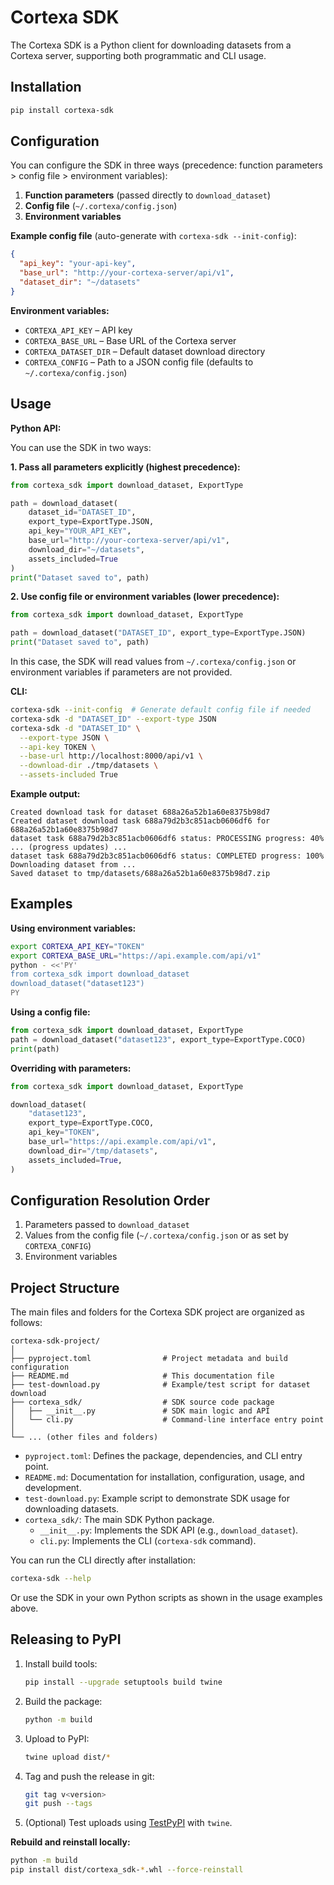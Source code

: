 
<!--
Copyright (c) 2025 Vortek Inc. and Tuanliu (Hainan Special Economic Zone) Technology Co., Ltd.
All rights reserved.
本软件版权归 Vortek Inc.（除中国大陆地区）与 湍流（海南经济特区）科技有限责任公司（中国大陆地区）所有。
请根据许可协议使用本软件。
-->

# Cortexa SDK

The Cortexa SDK is a Python client for downloading datasets from a Cortexa server, supporting both programmatic and CLI usage.

## Installation

```bash
pip install cortexa-sdk
```

## Configuration

You can configure the SDK in three ways (precedence: function parameters > config file > environment variables):

1. **Function parameters** (passed directly to `download_dataset`)
2. **Config file** (`~/.cortexa/config.json`)
3. **Environment variables**

**Example config file** (auto-generate with `cortexa-sdk --init-config`):

```json
{
  "api_key": "your-api-key",
  "base_url": "http://your-cortexa-server/api/v1",
  "dataset_dir": "~/datasets"
}
```

**Environment variables:**
- `CORTEXA_API_KEY` – API key
- `CORTEXA_BASE_URL` – Base URL of the Cortexa server
- `CORTEXA_DATASET_DIR` – Default dataset download directory
- `CORTEXA_CONFIG` – Path to a JSON config file (defaults to `~/.cortexa/config.json`)

## Usage

**Python API:**

You can use the SDK in two ways:

**1. Pass all parameters explicitly (highest precedence):**
```python
from cortexa_sdk import download_dataset, ExportType

path = download_dataset(
    dataset_id="DATASET_ID",
    export_type=ExportType.JSON,
    api_key="YOUR_API_KEY",
    base_url="http://your-cortexa-server/api/v1",
    download_dir="~/datasets",
    assets_included=True
)
print("Dataset saved to", path)
```

**2. Use config file or environment variables (lower precedence):**
```python
from cortexa_sdk import download_dataset, ExportType

path = download_dataset("DATASET_ID", export_type=ExportType.JSON)
print("Dataset saved to", path)
```
In this case, the SDK will read values from `~/.cortexa/config.json` or environment variables if parameters are not provided.

**CLI:**

```bash
cortexa-sdk --init-config  # Generate default config file if needed
cortexa-sdk -d "DATASET_ID" --export-type JSON
cortexa-sdk -d "DATASET_ID" \
  --export-type JSON \
  --api-key TOKEN \
  --base-url http://localhost:8000/api/v1 \
  --download-dir ./tmp/datasets \
  --assets-included True
```

**Example output:**

```
Created download task for dataset 688a26a52b1a60e8375b98d7
Created dataset download task 688a79d2b3c851acb0606df6 for 688a26a52b1a60e8375b98d7
dataset task 688a79d2b3c851acb0606df6 status: PROCESSING progress: 40%
... (progress updates) ...
dataset task 688a79d2b3c851acb0606df6 status: COMPLETED progress: 100%
Downloading dataset from ...
Saved dataset to tmp/datasets/688a26a52b1a60e8375b98d7.zip
```

## Examples

**Using environment variables:**

```bash
export CORTEXA_API_KEY="TOKEN"
export CORTEXA_BASE_URL="https://api.example.com/api/v1"
python - <<'PY'
from cortexa_sdk import download_dataset
download_dataset("dataset123")
PY
```

**Using a config file:**

```python
from cortexa_sdk import download_dataset, ExportType
path = download_dataset("dataset123", export_type=ExportType.COCO)
print(path)
```

**Overriding with parameters:**

```python
from cortexa_sdk import download_dataset, ExportType

download_dataset(
    "dataset123",
    export_type=ExportType.COCO,
    api_key="TOKEN",
    base_url="https://api.example.com/api/v1",
    download_dir="/tmp/datasets",
    assets_included=True,
)
```

## Configuration Resolution Order

1. Parameters passed to `download_dataset`
2. Values from the config file (`~/.cortexa/config.json` or as set by `CORTEXA_CONFIG`)
3. Environment variables


## Project Structure

The main files and folders for the Cortexa SDK project are organized as follows:

```
cortexa-sdk-project/
│
├── pyproject.toml                # Project metadata and build configuration
├── README.md                     # This documentation file
├── test-download.py              # Example/test script for dataset download
├── cortexa_sdk/                  # SDK source code package
│   ├── __init__.py               # SDK main logic and API
│   └── cli.py                    # Command-line interface entry point
│
└── ... (other files and folders)
```

- `pyproject.toml`: Defines the package, dependencies, and CLI entry point.
- `README.md`: Documentation for installation, configuration, usage, and development.
- `test-download.py`: Example script to demonstrate SDK usage for downloading datasets.
- `cortexa_sdk/`: The main SDK Python package.
  - `__init__.py`: Implements the SDK API (e.g., `download_dataset`).
  - `cli.py`: Implements the CLI (`cortexa-sdk` command).

You can run the CLI directly after installation:

```bash
cortexa-sdk --help
```

Or use the SDK in your own Python scripts as shown in the usage examples above.

## Releasing to PyPI

1. Install build tools:
   ```bash
   pip install --upgrade setuptools build twine
   ```
2. Build the package:
   ```bash
   python -m build
   ```
3. Upload to PyPI:
   ```bash
   twine upload dist/*
   ```
4. Tag and push the release in git:
   ```bash
   git tag v<version>
   git push --tags
   ```
5. (Optional) Test uploads using [TestPyPI](https://test.pypi.org/) with `twine`.

**Rebuild and reinstall locally:**
```bash
python -m build
pip install dist/cortexa_sdk-*.whl --force-reinstall
```